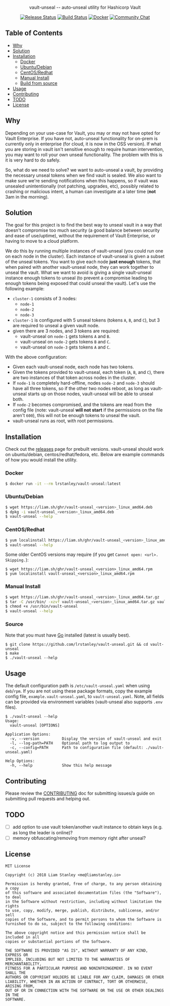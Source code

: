 <p align="center">vault-unseal -- auto-unseal utility for Hashicorp Vault</p>
<p align="center">
  <a href="https://github.com/lrstanley/vault-unseal/releases"><img src="https://github.com/lrstanley/vault-unseal/workflows/release/badge.svg" alt="Release Status"></a>
  <a href="https://github.com/lrstanley/vault-unseal/actions"><img src="https://github.com/lrstanley/vault-unseal/workflows/build/badge.svg" alt="Build Status"></a>
  <a href="https://hub.docker.com/r/lrstanley/vault-unseal/tags"><img src="https://img.shields.io/badge/Docker-lrstanley%2Fvault--unseal%3Alatest-blue.svg" alt="Docker"></a>
  <a href="https://liam.sh/chat"><img src="https://img.shields.io/badge/Community-Chat%20with%20us-green.svg" alt="Community Chat"></a>
</p>

## Table of Contents
- [Why](#why)
- [Solution](#solution)
- [Installation](#installation)
  - [Docker](#docker)
  - [Ubuntu/Debian](#ubuntudebian)
  - [CentOS/Redhat](#centosredhat)
  - [Manual Install](#manual-install)
  - [Build from source](#build-from-source)
- [Usage](#usage)
- [Contributing](#contributing)
- [TODO](#todo)
- [License](#license)

## Why

Depending on your use-case for Vault, you may or may not have opted for Vault
Enterprise. If you have not, auto-unseal functionality for on-prem is currently
only in enterprise (for cloud, it is now in the OSS version). If what you are
storing in vault isn't sensitive enough to require human intervention, you may
want to roll your own unseal functionality. The problem with this is it is very
hard to do safely.

So, what do we need to solve? we want to auto-unseal a vault, by providing the
necessary unseal tokens when we find vault is sealed. We also want to make sure
we're sending notifications when this happens, so if vault was unsealed
unintentionally (not patching, upgrades, etc), possibly related to crashing or
malicious intent, a human can investigate at a later time (**not** 3am in the
morning).

## Solution

The goal for this project is to find the best way to unseal vault in a way that
doesn't compromise too much security (a good balance between security and ease of
use/uptime), without the requirement of Vault Enterprise, or having to move to a
cloud platform.

We do this by running multiple instances of vault-unseal (you could run one
on each node in the cluster). Each instance of vault-unseal is given a subset
of the unseal tokens. You want to give each node **just enough** tokens, that
when paired with another vault-unseal node, they can work together to unseal the
vault. What we want to avoid is giving a single vault-unseal instance enough
tokens to unseal (to prevent a compromise leading to enough tokens being exposed
that could unseal the vault). Let's use the following example:

   * `cluster-1` consists of 3 nodes:
      * `node-1`
      * `node-2`
      * `node-3`
   * `cluster-1` is configured with 5 unseal tokens (tokens `A`, `B`, and `C`), but
   3 are required to unseal a given vault node.
   * given there are 3 nodes, and 3 tokens are required:
      * vault-unseal on `node-1` gets tokens `A` and `B`.
      * vault-unseal on `node-2` gets tokens `B` and `C`.
      * vault-unseal on `node-3` gets tokens `A` and `C`.

With the above configuration:
   * Given each vault-unseal node, each node has two tokens.
   * Given the tokens provided to vault-unseal, each token (`A`, `B`, and `C`), there
   are two instances of that token across nodes in the cluster.
   * If `node-1` is completely hard-offline, nodes `node-2` and `node-3` should have
   all three tokens, so if the other two nodes reboot, as long as vault-unseal starts
   up on those nodes, vault-unseal will be able to unseal both.
   * If `node-2` becomes compromised, and the tokens are read from the config
   file (note: vault-unseal **will not start** if the permissions on the file aren't
   `600`), this will not be enough tokens to unseal the vault.
   * vault-unseal runs as root, with root permissions.

## Installation

Check out the [releases](https://github.com/lrstanley/vault-unseal/releases)
page for prebuilt versions. vault-unseal should work on ubuntu/debian,
centos/redhat/fedora, etc. Below are example commands of how you would install
the utility.

### Docker

```bash
$ docker run -it --rm lrstanley/vault-unseal:latest
```

### Ubuntu/Debian

```bash
$ wget https://liam.sh/ghr/vault-unseal_<version>_linux_amd64.deb
$ dpkg -i vault-unseal_<version>_linux_amd64.deb
$ vault-unseal --help
```

### CentOS/Redhat

```bash
$ yum localinstall https://liam.sh/ghr/vault-unseal_<version>_linux_amd64.rpm
$ vault-unseal --help
```

Some older CentOS versions may require (if you get `Cannot open: <url>. Skipping.`):

```console
$ wget https://liam.sh/ghr/vault-unseal_<version>_linux_amd64.rpm
$ yum localinstall vault-unseal_<version>_linux_amd64.rpm
```

### Manual Install

```bash
$ wget https://liam.sh/ghr/vault-unseal_<version>_linux_amd64.tar.gz
$ tar -C /usr/bin/ -xzvf vault-unseal_<version>_linux_amd64.tar.gz vault-unseal
$ chmod +x /usr/bin/vault-unseal
$ vault-unseal --help
```

### Source

Note that you must have [Go](https://golang.org/doc/install) installed (latest is usually best).

    $ git clone https://github.com/lrstanley/vault-unseal.git && cd vault-unseal
    $ make
    $ ./vault-unseal --help

## Usage

The default configuration path is `/etc/vault-unseal.yaml` when using `deb`/`rpm`.
If you are not using these package formats, copy the example config file,
`example.vault-unseal.yaml`, to `vault-unseal.yaml`. Note, all fields can be provided
via environment variables (vault-unseal also supports `.env` files).

```
$ ./vault-unseal --help
Usage:
  vault-unseal [OPTIONS]

Application Options:
  -v, --version          Display the version of vault-unseal and exit
  -l, --log-path=PATH    Optional path to log output to
  -c, --config=PATH      Path to configuration file (default: ./vault-unseal.yaml)

Help Options:
  -h, --help             Show this help message
```

## Contributing

Please review the [CONTRIBUTING](CONTRIBUTING.md) doc for submitting issues/a guide
on submitting pull requests and helping out.

## TODO

 - [ ] add option to use vault token/another vault instance to obtain keys (e.g. as long the leader is online)?
 - [ ] memory obfuscating/removing from memory right after unseal?

## License

```
MIT License

Copyright (c) 2018 Liam Stanley <me@liamstanley.io>

Permission is hereby granted, free of charge, to any person obtaining a copy
of this software and associated documentation files (the "Software"), to deal
in the Software without restriction, including without limitation the rights
to use, copy, modify, merge, publish, distribute, sublicense, and/or sell
copies of the Software, and to permit persons to whom the Software is
furnished to do so, subject to the following conditions:

The above copyright notice and this permission notice shall be included in all
copies or substantial portions of the Software.

THE SOFTWARE IS PROVIDED "AS IS", WITHOUT WARRANTY OF ANY KIND, EXPRESS OR
IMPLIED, INCLUDING BUT NOT LIMITED TO THE WARRANTIES OF MERCHANTABILITY,
FITNESS FOR A PARTICULAR PURPOSE AND NONINFRINGEMENT. IN NO EVENT SHALL THE
AUTHORS OR COPYRIGHT HOLDERS BE LIABLE FOR ANY CLAIM, DAMAGES OR OTHER
LIABILITY, WHETHER IN AN ACTION OF CONTRACT, TORT OR OTHERWISE, ARISING FROM,
OUT OF OR IN CONNECTION WITH THE SOFTWARE OR THE USE OR OTHER DEALINGS IN THE
SOFTWARE.
```

